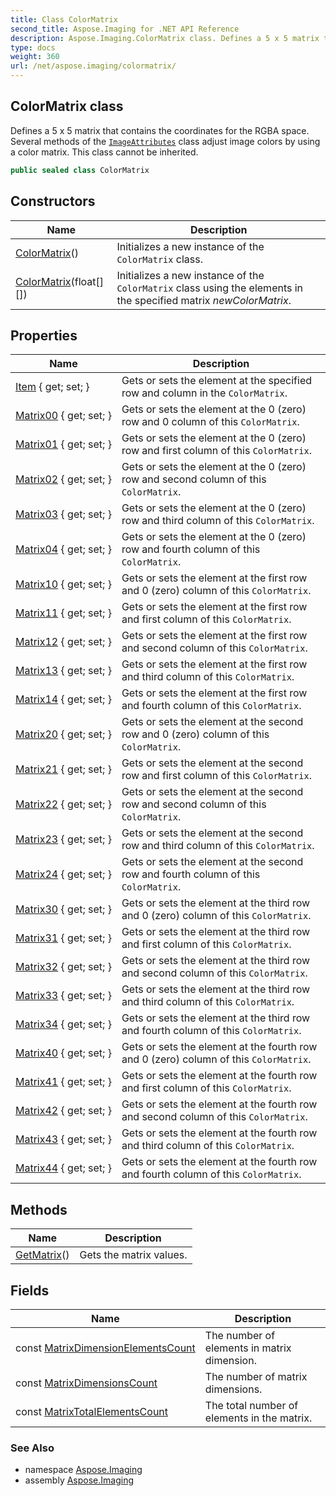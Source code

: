 ```yaml
---
title: Class ColorMatrix
second_title: Aspose.Imaging for .NET API Reference
description: Aspose.Imaging.ColorMatrix class. Defines a 5 x 5 matrix that contains the coordinates for the RGBA space. Several methods of the ImageAttributes class adjust image colors by using a color matrix. This class cannot be inherited
type: docs
weight: 360
url: /net/aspose.imaging/colormatrix/
---
```

## ColorMatrix class

Defines a 5 x 5 matrix that contains the coordinates for the RGBA space. Several methods of the [`ImageAttributes`](../imageattributes/) class adjust image colors by using a color matrix. This class cannot be inherited.

```csharp
public sealed class ColorMatrix
```

## Constructors

| Name | Description |
| --- | --- |
| [ColorMatrix](colormatrix/#constructor)() | Initializes a new instance of the `ColorMatrix` class. |
| [ColorMatrix](colormatrix/#constructor_1)(float[][]) | Initializes a new instance of the `ColorMatrix` class using the elements in the specified matrix *newColorMatrix*. |

## Properties

| Name | Description |
| --- | --- |
| [Item](../../aspose.imaging/colormatrix/item/) { get; set; } | Gets or sets the element at the specified row and column in the `ColorMatrix`. |
| [Matrix00](../../aspose.imaging/colormatrix/matrix00/) { get; set; } | Gets or sets the element at the 0 (zero) row and 0 column of this `ColorMatrix`. |
| [Matrix01](../../aspose.imaging/colormatrix/matrix01/) { get; set; } | Gets or sets the element at the 0 (zero) row and first column of this `ColorMatrix`. |
| [Matrix02](../../aspose.imaging/colormatrix/matrix02/) { get; set; } | Gets or sets the element at the 0 (zero) row and second column of this `ColorMatrix`. |
| [Matrix03](../../aspose.imaging/colormatrix/matrix03/) { get; set; } | Gets or sets the element at the 0 (zero) row and third column of this `ColorMatrix`. |
| [Matrix04](../../aspose.imaging/colormatrix/matrix04/) { get; set; } | Gets or sets the element at the 0 (zero) row and fourth column of this `ColorMatrix`. |
| [Matrix10](../../aspose.imaging/colormatrix/matrix10/) { get; set; } | Gets or sets the element at the first row and 0 (zero) column of this `ColorMatrix`. |
| [Matrix11](../../aspose.imaging/colormatrix/matrix11/) { get; set; } | Gets or sets the element at the first row and first column of this `ColorMatrix`. |
| [Matrix12](../../aspose.imaging/colormatrix/matrix12/) { get; set; } | Gets or sets the element at the first row and second column of this `ColorMatrix`. |
| [Matrix13](../../aspose.imaging/colormatrix/matrix13/) { get; set; } | Gets or sets the element at the first row and third column of this `ColorMatrix`. |
| [Matrix14](../../aspose.imaging/colormatrix/matrix14/) { get; set; } | Gets or sets the element at the first row and fourth column of this `ColorMatrix`. |
| [Matrix20](../../aspose.imaging/colormatrix/matrix20/) { get; set; } | Gets or sets the element at the second row and 0 (zero) column of this `ColorMatrix`. |
| [Matrix21](../../aspose.imaging/colormatrix/matrix21/) { get; set; } | Gets or sets the element at the second row and first column of this `ColorMatrix`. |
| [Matrix22](../../aspose.imaging/colormatrix/matrix22/) { get; set; } | Gets or sets the element at the second row and second column of this `ColorMatrix`. |
| [Matrix23](../../aspose.imaging/colormatrix/matrix23/) { get; set; } | Gets or sets the element at the second row and third column of this `ColorMatrix`. |
| [Matrix24](../../aspose.imaging/colormatrix/matrix24/) { get; set; } | Gets or sets the element at the second row and fourth column of this `ColorMatrix`. |
| [Matrix30](../../aspose.imaging/colormatrix/matrix30/) { get; set; } | Gets or sets the element at the third row and 0 (zero) column of this `ColorMatrix`. |
| [Matrix31](../../aspose.imaging/colormatrix/matrix31/) { get; set; } | Gets or sets the element at the third row and first column of this `ColorMatrix`. |
| [Matrix32](../../aspose.imaging/colormatrix/matrix32/) { get; set; } | Gets or sets the element at the third row and second column of this `ColorMatrix`. |
| [Matrix33](../../aspose.imaging/colormatrix/matrix33/) { get; set; } | Gets or sets the element at the third row and third column of this `ColorMatrix`. |
| [Matrix34](../../aspose.imaging/colormatrix/matrix34/) { get; set; } | Gets or sets the element at the third row and fourth column of this `ColorMatrix`. |
| [Matrix40](../../aspose.imaging/colormatrix/matrix40/) { get; set; } | Gets or sets the element at the fourth row and 0 (zero) column of this `ColorMatrix`. |
| [Matrix41](../../aspose.imaging/colormatrix/matrix41/) { get; set; } | Gets or sets the element at the fourth row and first column of this `ColorMatrix`. |
| [Matrix42](../../aspose.imaging/colormatrix/matrix42/) { get; set; } | Gets or sets the element at the fourth row and second column of this `ColorMatrix`. |
| [Matrix43](../../aspose.imaging/colormatrix/matrix43/) { get; set; } | Gets or sets the element at the fourth row and third column of this `ColorMatrix`. |
| [Matrix44](../../aspose.imaging/colormatrix/matrix44/) { get; set; } | Gets or sets the element at the fourth row and fourth column of this `ColorMatrix`. |

## Methods

| Name | Description |
| --- | --- |
| [GetMatrix](../../aspose.imaging/colormatrix/getmatrix/)() | Gets the matrix values. |

## Fields

| Name | Description |
| --- | --- |
| const [MatrixDimensionElementsCount](../../aspose.imaging/colormatrix/matrixdimensionelementscount/) | The number of elements in matrix dimension. |
| const [MatrixDimensionsCount](../../aspose.imaging/colormatrix/matrixdimensionscount/) | The number of matrix dimensions. |
| const [MatrixTotalElementsCount](../../aspose.imaging/colormatrix/matrixtotalelementscount/) | The total number of elements in the matrix. |

### See Also

* namespace [Aspose.Imaging](../../aspose.imaging/)
* assembly [Aspose.Imaging](../../)


